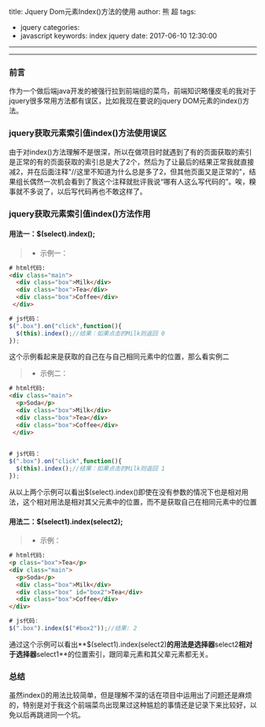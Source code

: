 title: Jquery Dom元素Index()方法的使用
author: 熊 超
tags:
  - jquery
categories:
  - javascript
keywords: index jquery
date: 2017-06-10 12:30:00
---
------

### 前言
作为一个做后端java开发的被强行拉到前端组的菜鸟，前端知识略懂皮毛的我对于jquery很多常用方法都有误区，比如我现在要说的jquery DOM元素的index()方法。

### jquery获取元素索引值index()方法使用误区



由于对index()方法理解不是很深，所以在做项目时就遇到了有的页面获取的索引是正常的有的页面获取的索引总是大了2个，然后为了让最后的结果正常我就直接减2，并在后面注释"//这里不知道为什么总是多了2，但其他页面又是正常的"，结果组长偶然一次机会看到了我这个注释就批评我说“哪有人这么写代码的”。唉，糗事就不多说了，以后写代码再也不敢这样了。

### jquery获取元素索引值index()方法作用

<!--more-->

#### 用法一：$(select).index();
> * 示例一：

```HTML
# html代码:
<div class="main">
  <div class="box">Milk</div>
  <div class="box">Tea</div>
  <div class="box">Coffee</div>
 </div>
```
```js
# js代码：
$(".box").on("click",function(){
  $(this).index();//结果：如果点击的Milk则返回 0
});

```



这个示例看起来是获取的自己在与自己相同元素中的位置，那么看实例二

> * 示例二：

```HTML
# html代码:
<div class="main">
  <p>Soda</p>
  <div class="box">Milk</div>
  <div class="box">Tea</div>
  <div class="box">Coffee</div>
 </div>
 
```
```JavaScript
# js代码：
$(".box").on("click",function(){
  $(this).index();//结果：如果点击的Milk则返回 1
});

```
从以上两个示例可以看出$(select).index()即使在没有参数的情况下也是相对用法，这个相对用法是相对其父元素中的位置，而不是获取自己在相同元素中的位置

#### 用法二：$(select1).index(select2);
> * 示例：

```HTML
# html代码:
<p class="box">Tea</p>
<div class="main">
  <p>Soda</p>
  <div class="box">Milk</div>
  <div class="box" id="box2">Tea</div>
  <div class="box">Coffee</div>
</div>

```
```js
# js代码:
$(".box").index($("#box2"));//结果: 2

```

通过这个示例可以看出**$(select1).index(select2)**的用法是选择器**select2**相对于选择器**select1**的位置索引，跟同辈元素和其父辈元素都无关。

### 总结

虽然index()的用法比较简单，但是理解不深的话在项目中运用出了问题还是麻烦的，特别是对于我这个前端菜鸟出现果过这种尴尬的事情还是记录下来比较好，以免以后再跳进同一个坑。